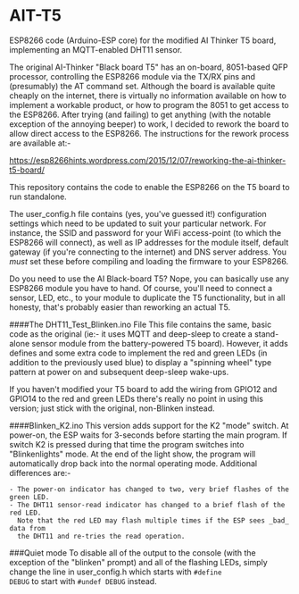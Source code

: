 # AIT-T5
ESP8266 code (Arduino-ESP core) for the modified AI Thinker T5 board, implementing an MQTT-enabled DHT11 sensor.

The original AI-Thinker "Black board T5" has an on-board, 8051-based QFP processor, controlling the ESP8266
module via the TX/RX pins and (presumably) the AT command set.  Although the board is available quite
cheaply on the internet, there is virtually no information available on how to implement a workable
product, or how to program the 8051 to get access to the ESP8266.  After trying (and failing) to get
anything (with the notable exception of the annoying beeper) to work, I decided to rework the board to
allow direct access to the ESP8266.  The instructions for the rework process are available at:-

https://esp8266hints.wordpress.com/2015/12/07/reworking-the-ai-thinker-t5-board/

This repository contains the code to enable the ESP8266 on the T5 board to run standalone.

The user_config.h file contains (yes, you've guessed it!) configuration settings which need
to be updated to suit your particular network.  For instance, the SSID and password for your
WiFi access-point (to which the ESP8266 will connect), as well as IP addresses for the module
itself, default gateway (if you're connecting to the internet) and DNS server address.  You *must*
set these before compiling and loading the firmware to your ESP8266.

Do you need to use the AI Black-board T5?  Nope, you can basically use any ESP8266 module you
have to hand.  Of course, you'll need to connect a sensor, LED, etc., to your module to duplicate
the T5 functionality, but in all honesty, that's probably easier than reworking an actual T5.

####The DHT11_Test_Blinken.ino File
This file contains the same, basic code as the original (ie:- it uses MQTT and deep-sleep to
create a stand-alone sensor module from the battery-powered T5 board).  However, it adds defines and
some extra code to implement the red and green LEDs (in addition to the previously used blue) to
display a "spinning wheel" type pattern at power on and subsequent deep-sleep wake-ups.

If you haven't modified your T5 board to add the wiring from GPIO12 and GPIO14 to the red and green
LEDs there's really no point in using this version; just stick with the original, non-Blinken
instead.

####Blinken_K2.ino
This version adds support for the K2 "mode" switch.  At power-on, the ESP waits for 3-seconds
before starting the main program.  If switch K2 is pressed during that time the program
switches into "Blinkenlights" mode.  At the end of the light show, the program will automatically
drop back into the normal operating mode.  Additional differences are:-

    - The power-on indicator has changed to two, very brief flashes of the green LED.
    - The DHT11 sensor-read indicator has changed to a brief flash of the red LED.
      Note that the red LED may flash multiple times if the ESP sees _bad_ data from
      the DHT11 and re-tries the read operation.

###Quiet mode
To disable all of the output to the console (with the exception of the "blinken" prompt) and all
of the flashing LEDs, simply change the line in user_config.h which starts with
<code>#define DEBUG</code>
to start with
<code>#undef DEBUG</code>
instead.
